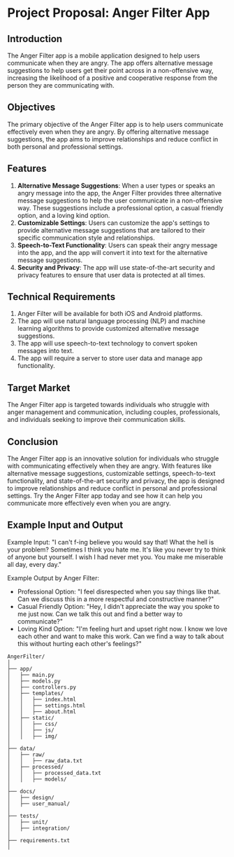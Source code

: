 # Project Proposal: Anger Filter App

## Introduction
The Anger Filter app is a mobile application designed to help users communicate when they are angry. The app offers alternative message suggestions to help users get their point across in a non-offensive way, increasing the likelihood of a positive and cooperative response from the person they are communicating with.

## Objectives
The primary objective of the Anger Filter app is to help users communicate effectively even when they are angry. By offering alternative message suggestions, the app aims to improve relationships and reduce conflict in both personal and professional settings.

## Features
1. **Alternative Message Suggestions**: When a user types or speaks an angry message into the app, the Anger Filter provides three alternative message suggestions to help the user communicate in a non-offensive way. These suggestions include a professional option, a casual friendly option, and a loving kind option.
2. **Customizable Settings**: Users can customize the app's settings to provide alternative message suggestions that are tailored to their specific communication style and relationships.
3. **Speech-to-Text Functionality**: Users can speak their angry message into the app, and the app will convert it into text for the alternative message suggestions.
4. **Security and Privacy**: The app will use state-of-the-art security and privacy features to ensure that user data is protected at all times.

## Technical Requirements
1. Anger Filter will be available for both iOS and Android platforms.
2. The app will use natural language processing (NLP) and machine learning algorithms to provide customized alternative message suggestions.
3. The app will use speech-to-text technology to convert spoken messages into text.
4. The app will require a server to store user data and manage app functionality.

## Target Market
The Anger Filter app is targeted towards individuals who struggle with anger management and communication, including couples, professionals, and individuals seeking to improve their communication skills.

## Conclusion
The Anger Filter app is an innovative solution for individuals who struggle with communicating effectively when they are angry. With features like alternative message suggestions, customizable settings, speech-to-text functionality, and state-of-the-art security and privacy, the app is designed to improve relationships and reduce conflict in personal and professional settings. Try the Anger Filter app today and see how it can help you communicate more effectively even when you are angry.

## Example Input and Output
Example Input: "I can't f-ing believe you would say that! What the hell is your problem? Sometimes I think you hate me. It's like you never try to think of anyone but yourself. I wish I had never met you. You make me miserable all day, every day."

Example Output by Anger Filter:
- Professional Option: "I feel disrespected when you say things like that. Can we discuss this in a more respectful and constructive manner?"
- Casual Friendly Option: "Hey, I didn't appreciate the way you spoke to me just now. Can we talk this out and find a better way to communicate?"
- Loving Kind Option: "I'm feeling hurt and upset right now. I know we love each other and want to make this work. Can we find a way to talk about this without hurting each other's feelings?"

```
AngerFilter/
│
├── app/
│   ├── main.py
│   ├── models.py
│   ├── controllers.py
│   ├── templates/
│   │   ├── index.html
│   │   ├── settings.html
│   │   ├── about.html
│   ├── static/
│   │   ├── css/
│   │   ├── js/
│   │   ├── img/
│   
├── data/
│   ├── raw/
│   │   ├── raw_data.txt
│   ├── processed/
│   │   ├── processed_data.txt
│   │   ├── models/
│   
├── docs/
│   ├── design/
│   ├── user_manual/
│   
├── tests/
│   ├── unit/
│   ├── integration/
│   
├── requirements.txt
│
```
